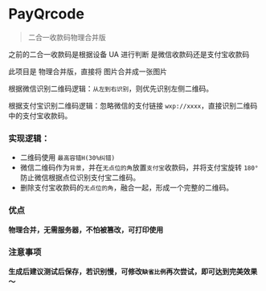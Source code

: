 # PayQrcode

> 二合一收款码物理合并版

之前的二合一收款码是根据设备 UA 进行判断 是微信收款码还是支付宝收款码

此项目是 物理合并版，直接将 图片合并成一张图片

根据微信识别二维码逻辑：`从左到右识别`，则优先识别左侧二维码。

根据支付宝识别二维码逻辑：忽略微信的支付链接 `wxp://xxxx`，直接识别二维码中的支付宝收款码。

### 实现逻辑：

- 二维码使用 `最高容错H(30%纠错)`
- 微信二维码作为`背景`，并在`无点位的角`放置`支付宝`收款码，并将支付宝旋转 `180°` 防止微信根据点位识别支付宝二维码。
- 删除支付宝收款码的`无点位的角`，融合一起，形成一个完整的二维码。

### 优点

**物理合并，无需服务器，不怕被篡改，可打印使用**

### 注意事项

**生成后建议测试后保存，若识别慢，可修改`缺省比例`再次尝试，即可达到完美效果～**
